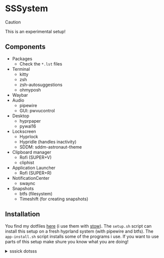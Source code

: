 # SSSystem

> [!CAUTION]
> 
> This is an experimental setup!

## Components

- Packages
    - Check the `*.lst` files
- Terminal
    - kitty
    - zsh
    - zsh-autosuggestions
    - ohmyposh
- Waybar
- Audio
    - pipewire
    - GUI: pwvucontrol
- Desktop
    - hyprpaper
    - pywal16
- Lockscreen
    - Hyprlock
    - Hypridle (handles inactivity)
    - SDDM: sddm-astronaut-theme
- Clipboard manager
    - Rofi (SUPER+V)
    - cliphist
- Application Launcher
    - Rofi (SUPER+R)
- NotificationCenter
    - swaync
- Snapshots
    - btfs (filesystem)
    - Timeshift (for creating snapshots)

## Installation

You find my dotfiles [here](./theme) (i use them with [stow](https://www.gnu.org/software/stow/)). The `setup.sh` script can install this setup on a fresh hyprland system (with pipewire and btfs). The `app-install.sh` script installs some of the programs i use. If you want to use parts of this setup make shure you know what you are doing!

<details>
  <summary>sssick dotsss</summary>

- https://github.com/elifouts/Dotfiles
- https://github.com/zDyanTB/HyprNova
- https://github.com/ensomnatt/dotfiles

</details>